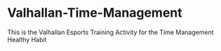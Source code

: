 # Valhallan-Time-Management
This is the Valhallan Esports Training Activity for the Time Management Healthy Habit
